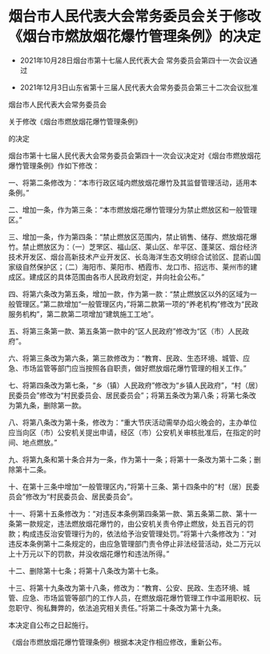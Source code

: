 # 烟台市人民代表大会常务委员会关于修改《烟台市燃放烟花爆竹管理条例》的决定

- 2021年10月28日烟台市第十七届人民代表大会
  常务委员会第四十一次会议通过

- 2021年12月3日山东省第十三届人民代表大会常务委员会第三十二次会议批准

<!-- INFO END -->

烟台市人民代表大会常务委员会

关于修改《烟台市燃放烟花爆竹管理条例》

的决定

烟台市第十七届人民代表大会常务委员会第四十一次会议决定对《烟台市燃放烟花爆竹管理条例》作如下修改：

一、将第二条修改为：“本市行政区域内燃放烟花爆竹及其监督管理活动，适用本条例。”

二、增加一条，作为第三条：“本市燃放烟花爆竹管理分为禁止燃放区和一般管理区。”

三、增加一条，作为第四条：“禁止燃放区范围内，禁止销售、储存、燃放烟花爆竹。禁止燃放区为：（一）芝罘区、福山区、莱山区、牟平区、蓬莱区、烟台经济技术开发区、烟台高新技术产业开发区、长岛海洋生态文明综合试验区、昆嵛山国家级自然保护区；（二）海阳市、莱阳市、栖霞市、龙口市、招远市、莱州市的建成区。建成区的具体范围由各市人民政府划定，并向社会公布。”

四、将第六条改为第五条，增加一款，作为第一款：“禁止燃放区以外的区域为一般管理区。”第二款增加“一般管理区内，”将第二款第一项的“养老机构”修改为“民政服务机构”，第二款第二项增加“建筑施工工地”。

五、将第三条第一款、第五条第一款中的“区人民政府”修改为“区（市）人民政府”。

六、将第三条改为第六条，第三款修改为：“教育、民政、生态环境、城管、应急、市场监管等部门应当按照各自职责，做好燃放烟花爆竹管理的相关工作。”

七、将第四条改为第七条，“乡（镇）人民政府”修改为“乡镇人民政府”，“村（居）民委员会”修改为“村民委员会、居民委员会”；将第五条改为第八条；将第七条改为第九条，删除第一款。

八、将第八条改为第十条，修改为：“重大节庆活动需举办焰火晚会的，主办单位应当向区（市）公安机关提出申请，经区（市）公安机关审核批准后，在指定的时间、地点燃放。”

九、将第九条和第十条合并为一条，作为第十一条；将第十一条改为第十二条；删除第十二条。

十、在第十三条中增加“一般管理区内，”将第十三条、第十四条中的“村（居）民委员会”修改为“村民委员会、居民委员会”。

十一、将第十五条修改为：“对违反本条例第四条第一款、第五条第二款、第十一条第一款规定，违法燃放烟花爆竹的，由公安机关责令停止燃放，处五百元的罚款；构成违反治安管理行为的，依法给予治安管理处罚。”将第十六条修改为：“对违反本条例第十二条规定的，由应急管理部门责令停止非法经营活动，处二万元以上十万元以下的罚款，并没收烟花爆竹和违法所得。”

十二、删除第十七条；将第十八条改为第十七条。

十三、将第十九条改为第十八条，修改为：“教育、公安、民政、生态环境、城管、应急、市场监管等部门的工作人员，在燃放烟花爆竹管理工作中滥用职权、玩忽职守、徇私舞弊的，依法追究相关责任。”将第二十条改为第十九条。

本决定自公布之日起施行。

《烟台市燃放烟花爆竹管理条例》根据本决定作相应修改，重新公布。
